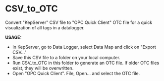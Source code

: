 # CSV_to_OTC
Convert "KepServer" CSV file to "OPC Quick Client" OTC file for a quick visualization of all tags in a datalogger.

**USAGE:**
- In KepServer, go to Data Logger, select Data Map and click on "Export CSV..."
- Save this CSV file to a folder on your local computer.
- Run CSV_to_OTC in this folder to generate an OTC file. If older OTC files exist, they will be overwritten.
- Open "OPC Quick Client". File, Open... and select the OTC file.

